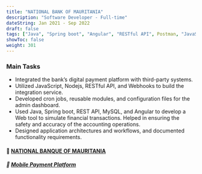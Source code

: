 ```yaml
---
title: "NATIONAL BANK OF MAURITANIA"
description: "Software Developer - Full-time"
dateString: Jan 2021 - Sep 2022
draft: false
tags: ["Java", "Spring boot", "Angular", "RESTful API", Postman, "JavaScript", "MySQL", Git, Miro visual Platform]
showToc: false
weight: 301
--- 
```


### Main Tasks

- Integrated the bank’s digital payment platform with third-party systems.
- Utilized JavaScript, Nodejs, RESTful API, and Webhooks to build the integration service.
- Developed cron jobs, reusable modules, and configuration files for the admin dashboard.
- Used Java, Spring boot, REST API, MySQL, and Angular to develop a Web tool to simulate financial transactions. Helped in ensuring the safety and accuracy of the accounting operations.
- Designed application architectures and workflows, and documented functionality requirements.


#### 🔗 [**NATIONAL BANQUE OF MAURITANIA**](http://www.bnm.mr/)
##### 🔗 [**Mobile Payment Platform**](http://www.click.mr/)